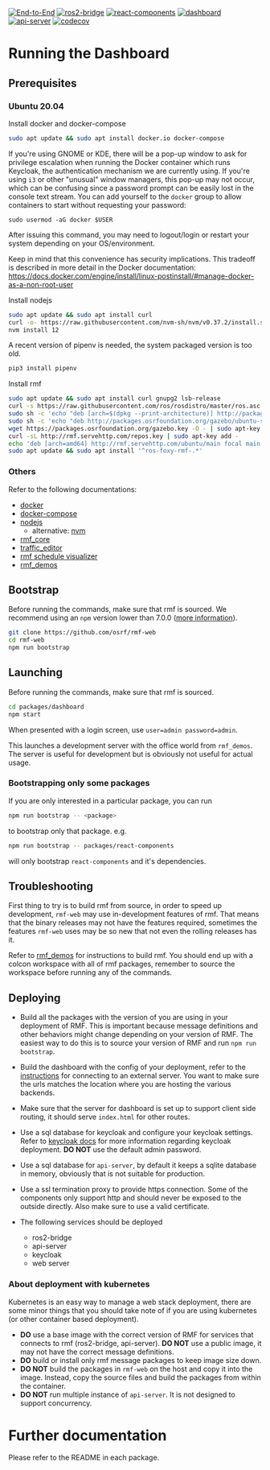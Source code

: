 [![End-to-End](https://github.com/osrf/rmf-web/workflows/End-to-End/badge.svg?branch=main)](https://github.com/osrf/rmf-web/actions?query=workflow%3AEnd-to-End+branch%3Amain) [![ros2-bridge](https://github.com/osrf/rmf-web/workflows/ros2-bridge/badge.svg?branch=main)](https://github.com/osrf/rmf-web/actions?query=workflow%3Aros2-bridge+branch%3Amain) [![react-components](https://github.com/osrf/rmf-web/workflows/react-components/badge.svg?branch=main)](https://github.com/osrf/rmf-web/actions?query=workflow%3Areact-components+branch%3Amain) [![dashboard](https://github.com/osrf/rmf-web/workflows/dashboard/badge.svg?branch=main)](https://github.com/osrf/rmf-web/actions?query=workflow%3Adashboard+branch%3Amain) [![api-server](https://github.com/osrf/rmf-web/workflows/api-server/badge.svg?branch=main)](https://github.com/osrf/rmf-web/actions?query=workflow%3Aapi-server+branch%3Amain) [![codecov](https://codecov.io/gh/osrf/rmf-web/branch/main/graph/badge.svg)](https://codecov.io/gh/osrf/rmf-web)

# Running the Dashboard

## Prerequisites

### Ubuntu 20.04

Install docker and docker-compose
```bash
sudo apt update && sudo apt install docker.io docker-compose
```

If you're using GNOME or KDE, there will be a pop-up window to ask for privilege escalation when running the Docker container which runs Keycloak, the authentication mechanism we are currently using.
If you're using `i3` or other "unusual" window managers, this pop-up may not occur, which can be confusing since a password prompt can be easily lost in the console text stream.
You can add yourself to the `docker` group to allow containers to start without requesting your password:
```
sudo usermod -aG docker $USER
```
After issuing this command, you may need to logout/login or restart your system depending on your OS/environment.

Keep in mind that this convenience has security implications. This tradeoff is described in more detail in the Docker documentation:
https://docs.docker.com/engine/install/linux-postinstall/#manage-docker-as-a-non-root-user

Install nodejs
```bash
sudo apt update && sudo apt install curl
curl -o- https://raw.githubusercontent.com/nvm-sh/nvm/v0.37.2/install.sh | bash
nvm install 12
```

A recent version of pipenv is needed, the system packaged version is too old.
```bash
pip3 install pipenv
```

Install rmf
```bash
sudo apt update && sudo apt install curl gnupg2 lsb-release
curl -s https://raw.githubusercontent.com/ros/rosdistro/master/ros.asc | sudo apt-key add -
sudo sh -c 'echo "deb [arch=$(dpkg --print-architecture)] http://packages.ros.org/ros2/ubuntu $(lsb_release -cs) main" > /etc/apt/sources.list.d/ros2-latest.list'
sudo sh -c 'echo "deb http://packages.osrfoundation.org/gazebo/ubuntu-stable `lsb_release -cs` main" > /etc/apt/sources.list.d/gazebo-stable.list'
wget https://packages.osrfoundation.org/gazebo.key -O - | sudo apt-key add -
curl -sL http://rmf.servehttp.com/repos.key | sudo apt-key add -
echo 'deb [arch=amd64] http://rmf.servehttp.com/ubuntu/main focal main' | sudo tee /etc/apt/sources.list.d/rmf.list
sudo apt update && sudo apt install '^ros-foxy-rmf-.*'
```

### Others

Refer to the following documentations:

* [docker](https://docs.docker.com/engine/install/ubuntu/)
* [docker-compose](https://docs.docker.com/compose/install/)
* [nodejs](https://nodejs.org/en/download/package-manager/)
  * alternative: [nvm](https://github.com/nvm-sh/nvm)
* [rmf_core](https://github.com/osrf/rmf_core)
* [traffic_editor](https://github.com/osrf/traffic_editor)
* [rmf schedule visualizer](https://github.com/osrf/rmf_schedule_visualizer)
* [rmf_demos](https://github.com/osrf/rmf_demos)

## Bootstrap
Before running the commands, make sure that rmf is sourced. We recommend using an `npm` version lower than 7.0.0 ([more information](https://github.com/osrf/rmf-web/issues/232)).
```bash
git clone https://github.com/osrf/rmf-web
cd rmf-web
npm run bootstrap
```

## Launching
Before running the commands, make sure that rmf is sourced.
```bash
cd packages/dashboard
npm start
```
When presented with a login screen, use `user=admin password=admin`.

This launches a development server with the office world from `rmf_demos`. The server is useful for development but is obviously not useful for actual usage.

### Bootstrapping only some packages
If you are only interested in a particular package, you can run
```bash
npm run bootstrap -- <package>
```
to bootstrap only that package. e.g.
```bash
npm run bootstrap -- packages/react-components
```
will only bootstrap `react-components` and it's dependencies.

## Troubleshooting
First thing to try is to build rmf from source, in order to speed up development, `rmf-web` may use in-development features of rmf. That means that the binary releases may not have the features required, sometimes the features `rmf-web` uses may be so new that not even the rolling releases has it.

Refer to [rmf_demos](https://github.com/open-rmf/rmf_demos) for instructions to build rmf. You should end up with a colcon workspace with all of rmf packages, remember to source the workspace before running any of the commands.

## Deploying
* Build all the packages with the version of you are using in your deployment of RMF. This is important because message definitions and other behaviors might change depending on your version of RMF. The easiest way to do this is to source your version of RMF and run `npm run bootstrap`.

* Build the dashboard with the config of your deployment, refer to the [instructions](./packages/dashboard/README.md#external-server) for connecting to an external server. You want to make sure the urls matches the location where you are hosting the various backends.

* Make sure that the server for dashboard is set up to support client side routing, it should serve `index.html` for other routes.

* Use a sql database for keycloak and configure your keycloak settings. Refer to [keycloak docs](https://www.keycloak.org/getting-started) for more information regarding keycloak deployment. **DO NOT** use the default admin password.

* Use a sql database for `api-server`, by default it keeps a sqlite database in memory, obviously that is not suitable for production.

* Use a ssl termination proxy to provide https connection. Some of the components only support http and should never be exposed to the outside directly. Also make sure to use a valid certificate.

* The following services should be deployed
    * ros2-bridge
    * api-server
    * keycloak
    * web server

### About deployment with kubernetes
Kubernetes is an easy way to manage a web stack deployment, there are some minor things that you should take note of if you are using kubernetes (or other container based deployment).

* **DO** use a base image with the correct version of RMF for services that connects to rmf (ros2-bridge, api-server). **DO NOT** use a public image, it may not have the correct message definitions.
* **DO** build or install only rmf message packages to keep image size down.
* **DO NOT** build the packages in `rmf-web` on the host and copy it into the image. Instead, copy the source files and build the packages from within the container.
* **DO NOT** run multiple instance of `api-server`. It is not designed to support concurrency.

# Further documentation

Please refer to the README in each package.
